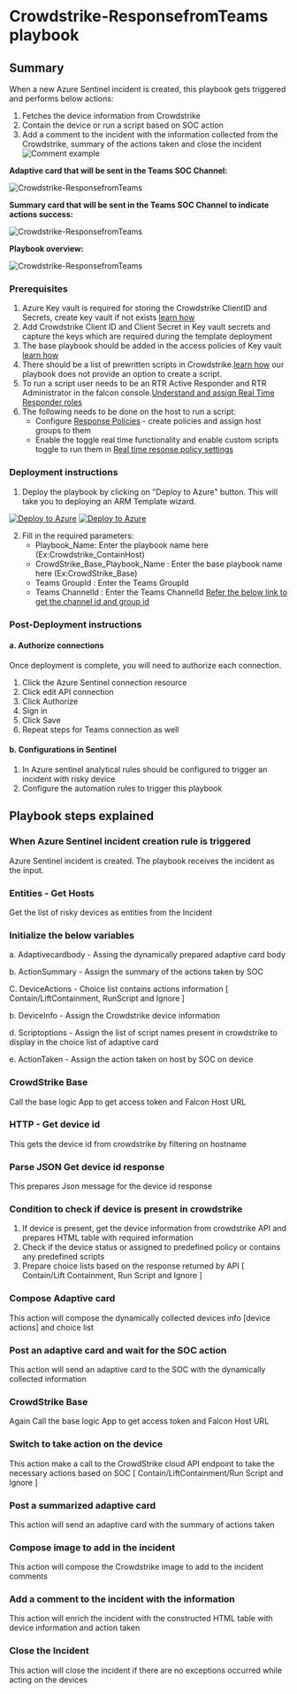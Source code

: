 # Crowdstrike-ResponsefromTeams playbook
 ## Summary
 When a new Azure Sentinel incident is created, this playbook gets triggered and performs below actions:
 1. Fetches the device information from Crowdstrike
 1. Contain the device or run a script based on SOC action
 1. Add a comment to the incident with the information collected from the Crowdstrike, summary of the actions taken and close the incident
    ![Comment example](./Incident_Comment.png)

**Adaptive card that will be sent in the Teams SOC Channel:**

![Crowdstrike-ResponsefromTeams](./adaptivecardcrowdstrike.png)

**Summary card that will be sent in the Teams SOC Channel to indicate actions success:**

![Crowdstrike-ResponsefromTeams](./SummarizedAdaptiveCard.PNG)

**Playbook overview:**

![Crowdstrike-ResponsefromTeams](./ResponsefromTeams.png)


### Prerequisites 

1. Azure Key vault is required for storing the Crowdstrike ClientID and Secrets, create key vault if not exists [learn how](https://portal.azure.com/#create/Microsoft.Template/uri/https%3A%2F%2Fraw.githubusercontent.com%2FAzure%2Fazure-quickstart-templates%2Fmaster%2F201-key-vault-secret-create%2Fazuredeploy.json)
2. Add Crowdstrike Client ID and Client Secret in Key vault secrets and capture the keys which are required during the template deployment
3. The base playbook should be added in the access policies of Key vault [learn how](https://docs.microsoft.com/en-us/azure/key-vault/general/assign-access-policy-portal)
4. There should be a list of prewritten scripts in Crowdstrike.[learn how](https://falcon.crowdstrike.com/support/documentation/71/real-time-response-and-network-containment#rtr_custom_scripts) our playbook does not provide an option to create a script.
5. To run a script user needs to be an RTR Active Responder and RTR Administrator in the falcon console.[Understand and assign Real Time Responder roles](https://falcon.crowdstrike.com/support/documentation/71/real-time-response-and-network-containment#rtr_roles)
6. The following needs to be done on the host to run a script:
   *  Configure [Response Policies](https://falcon.crowdstrike.com/support/documentation/71/real-time-response-and-network-containment#rtr-policy-config) - create policies and assign host groups to them
   * 	Enable the toggle real time functionality and enable custom scripts toggle to run them in [Real time resonse policy settings](https://falcon.crowdstrike.com/support/documentation/71/real-time-response-and-network-containment#rtr-policy-config)


### Deployment instructions 
1. Deploy the playbook by clicking on "Deploy to Azure" button. This will take you to deploying an ARM Template wizard.
  
  [![Deploy to Azure](https://aka.ms/deploytoazurebutton)](https://portal.azure.com/#create/Microsoft.Template/uri/https%3A%2F%2Fgithub.com%2FAzure%2FAzure-Sentinel%2Fblob%2FSOAR-connectors-Private-Preview%2FPlaybooks%2FCrowdStrike%2FPlaybooks%2FCrowdStrike_ResponsefromTeams%2Fazuredeploy.json) [![Deploy to Azure](https://aka.ms/deploytoazuregovbutton)](https://portal.azure.us/#create/Microsoft.Template/uri/https%3A%2F%2Fgithub.com%2FAzure%2FAzure-Sentinel%2Fblob%2FSOAR-connectors-Private-Preview%2FPlaybooks%2FCrowdStrike%2FPlaybooks%2FCrowdStrike_ResponsefromTeams%2Fazuredeploy.json)

2. Fill in the required parameters:
    * Playbook_Name: Enter the playbook name here (Ex:Crowdstrike_ContainHost)
    * CrowdStrike_Base_Playbook_Name : Enter the base playbook name here (Ex:CrowdStrike_Base)
    * Teams GroupId : Enter the Teams GroupId
    * Teams ChannelId : Enter the Teams ChannelId
      [Refer the below link to get the channel id and group id](https://docs.microsoft.com/en-us/powershell/module/teams/get-teamchannel?view=teams-ps)
    
### Post-Deployment instructions 
#### a. Authorize connections
Once deployment is complete, you will need to authorize each connection.
1.	Click the Azure Sentinel connection resource
2.	Click edit API connection
3.	Click Authorize
4.	Sign in
5.	Click Save
6.	Repeat steps for Teams connection as well
#### b. Configurations in Sentinel
1. In Azure sentinel analytical rules should be configured to trigger an incident with risky device 
2. Configure the automation rules to trigger this playbook




## Playbook steps explained

### When Azure Sentinel incident creation rule is triggered
Azure Sentinel incident is created. The playbook receives the incident as the input.

### Entities - Get Hosts
Get the list of risky devices as entities from the Incident

### Initialize the below variables
  a. Adaptivecardbody - Assing the dynamically prepared adaptive card body

  b. ActionSummary - Assign the summary of the actions taken by SOC
  
  C. DeviceActions - Choice list contains actions information [ Contain/LiftContainment, RunScript and Ignore ]

  b. DeviceInfo - Assign the Crowdstrike device information

  d. Scriptoptions - Assign the list of script names present in crowdstrike to display in the choice list of adaptive card

  e. ActionTaken - Assign the action taken on host by SOC on device
  

### CrowdStrike Base
Call the base logic App to get access token and Falcon Host URL

### HTTP - Get device id
This gets the device id from crowdstrike by filtering on hostname

### Parse JSON Get device id response
This prepares Json message for the device id response

 ### Condition to check if device is present in crowdstrike
1. If device is present, get the device information from crowdstrike API and prepares HTML table with required information
2. Check if the device status or assigned to predefined policy or contains any predefined scripts 
3. Prepare choice lists based on the response returned by API [ Contain/Lift Containment, Run Script and Ignore ]

 ### Compose Adaptive card
This action will compose the dynamically collected devices info [device actions] and choice list

### Post an adaptive card and wait for the SOC action
This action will send an adaptive card to the SOC with the dynamically collected information

### CrowdStrike Base
Again Call the base logic App to get access token and Falcon Host URL

### Switch to take action on the device
This action make a call to the CrowdStrike cloud API endpoint to take the necessary actions based on SOC [ Contain/LiftContainment/Run Script and Ignore ]

### Post a summarized adaptive card 
This action will send an adaptive card with the summary of actions taken

 ### Compose image to add in the incident
This action will compose the Crowdstrike image to add to the incident comments

### Add a comment to the incident with the information
This action will enrich the incident with the constructed HTML table with device information and action taken

### Close the Incident
This action will close the incident if there are no exceptions occurred while acting on the devices
